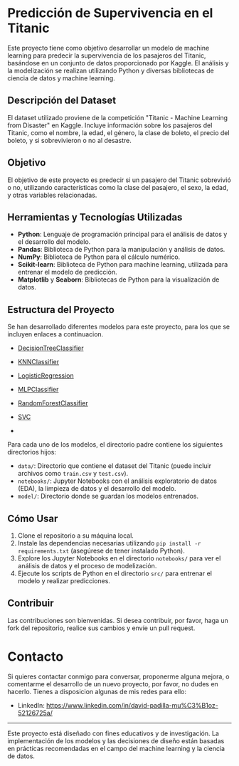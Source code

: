 # Predicción de Supervivencia en el Titanic

Este proyecto tiene como objetivo desarrollar un modelo de machine learning para predecir la supervivencia de los pasajeros del Titanic, basándose en un conjunto de datos proporcionado por Kaggle. El análisis y la modelización se realizan utilizando Python y diversas bibliotecas de ciencia de datos y machine learning.

## Descripción del Dataset

El dataset utilizado proviene de la competición "Titanic - Machine Learning from Disaster" en Kaggle. Incluye información sobre los pasajeros del Titanic, como el nombre, la edad, el género, la clase de boleto, el precio del boleto, y si sobrevivieron o no al desastre.

## Objetivo

El objetivo de este proyecto es predecir si un pasajero del Titanic sobrevivió o no, utilizando características como la clase del pasajero, el sexo, la edad, y otras variables relacionadas.

## Herramientas y Tecnologías Utilizadas

- **Python**: Lenguaje de programación principal para el análisis de datos y el desarrollo del modelo.
- **Pandas**: Biblioteca de Python para la manipulación y análisis de datos.
- **NumPy**: Biblioteca de Python para el cálculo numérico.
- **Scikit-learn**: Biblioteca de Python para machine learning, utilizada para entrenar el modelo de predicción.
- **Matplotlib** y **Seaborn**: Bibliotecas de Python para la visualización de datos.

## Estructura del Proyecto

Se han desarrollado diferentes modelos para este proyecto, para los que se incluyen enlaces a continuacion.

- [DecisionTreeClassifier](Sistemas-ML-CLASIFICACION/Decision_Tree__[Clasificación]/Titanic_MachineLearningDisaster_DecisionTreeClassifier)

- [KNNClassifier]()

- [LogisticRegression]()

- [MLPClassifier]()

- [RandomForestClassifier]()

- [SVC]()
- 

Para cada uno de los modelos, el directorio padre contiene los siguientes directorios hijos:

- `data/`: Directorio que contiene el dataset del Titanic (puede incluir archivos como `train.csv` y `test.csv`).
- `notebooks/`: Jupyter Notebooks con el análisis exploratorio de datos (EDA), la limpieza de datos y el desarrollo del modelo.
- `model/`: Directorio donde se guardan los modelos entrenados.

## Cómo Usar

1. Clone el repositorio a su máquina local.
2. Instale las dependencias necesarias utilizando `pip install -r requirements.txt` (asegúrese de tener instalado Python).
3. Explore los Jupyter Notebooks en el directorio `notebooks/` para ver el análisis de datos y el proceso de modelización.
4. Ejecute los scripts de Python en el directorio `src/` para entrenar el modelo y realizar predicciones.

## Contribuir

Las contribuciones son bienvenidas. Si desea contribuir, por favor, haga un fork del repositorio, realice sus cambios y envíe un pull request.

# Contacto

Si quieres contactar conmigo para conversar, proponerme alguna mejora, o comentarme el desarrollo de un nuevo proyecto, por favor, no dudes en hacerlo. Tienes a disposicion algunas de mis redes para ello:

* LinkedIn: https://www.linkedin.com/in/david-padilla-mu%C3%B1oz-52126725a/




---

Este proyecto está diseñado con fines educativos y de investigación. La implementación de los modelos y las decisiones de diseño están basadas en prácticas recomendadas en el campo del machine learning y la ciencia de datos.
